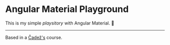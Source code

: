 # Angular Material Playground

This is my simple *playsitory* with Angular Material. 👶

---

Based in a [Čadež's] course.


 [Čadež's]: <https://github.com/jamzi>
